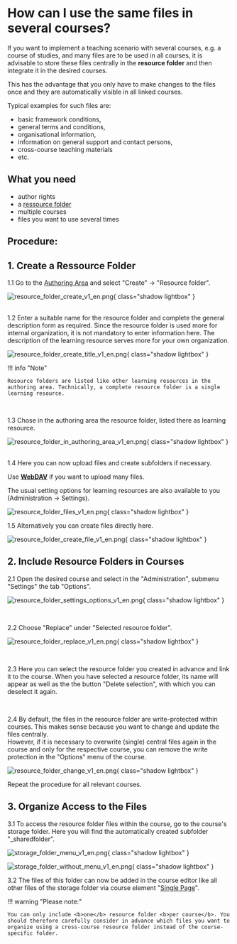 # How can I use the same files in several courses?

If you want to implement a teaching scenario with several courses, e.g. a
course of studies, and many files are to be used in all courses, it is
advisable to store these files centrally in the **resource
folder** and then integrate it in the desired courses.

This has the advantage that you only have to make changes to the files once and they are automatically visible in all linked courses.

Typical examples for such files are:

* basic framework conditions,
* general terms and conditions,
* organisational information,
* information on general support and contact persons,
* cross-course teaching materials
* etc.

## What you need

* author rights
* a [ressource folder](../../manual_user/authoring/Various_Types_of_Learning_Resources.md#resource-folder)
* multiple courses
* files you want to use several times

## Procedure:

## 1. Create a Ressource Folder  

1.1 Go to the [Authoring Area](../../manual_user/authoring/index.md) and select "Create" -> "Resource folder".

![resource_folder_create_v1_en.png](assets/resource_folder_create_v1_en.png){ class="shadow lightbox" }  
<br>

1.2 Enter a suitable name for the resource folder and complete the general description form as required. Since the resource folder is used more for internal organization, it is not mandatory to enter information here. The description of the learning resource serves more for your own organization.  

![resource_folder_create_title_v1_en.png](assets/resource_folder_create_title_v1_en.png){ class="shadow lightbox" }  

!!! info "Note"

    Resource folders are listed like other learning resources in the authoring area. Technically, a complete resource folder is a single learning resource.
<br>

1.3 Chose in the authoring area the resource folder, listed there as learning resource.  

![resource_folder_in_authoring_area_v1_en.png](assets/resource_folder_in_authoring_area_v1_en.png){ class="shadow lightbox" }  
<br>

1.4 Here you can now upload files and create subfolders if necessary.

Use [**WebDAV**](../webdav/webdav.md) if you want to upload many files.  

The usual setting options for learning resources are also available to you (Administration -> Settings).

![resource_folder_files_v1_en.png](assets/resource_folder_files_v1_en.png){ class="shadow lightbox" } 


1.5 Alternatively you can create files directly here.

![resource_folder_create_file_v1_en.png](assets/resource_folder_create_file_v1_en.png){ class="shadow lightbox" } 


## 2. Include Resource Folders in Courses  

2.1 Open the desired course and select in the "Administration", submenu "Settings" the tab "Options".

![resource_folder_settings_options_v1_en.png](assets/resource_folder_settings_options_v1_en.png){ class="shadow lightbox" }

<br>

2.2 Choose "Replace" under "Selected resource folder".

![resource_folder_replace_v1_en.png](assets/resource_folder_replace_v1_en.png){ class="shadow lightbox" } 

<br>

2.3 Here you can select the resource folder you created in advance and link it to the course. When you have selected a resource folder, its name will appear as well as the
the button "Delete selection", with which you can deselect it again.

<br>

2.4 By default, the files in the resource folder are write-protected within courses. This makes sense because you want to change and update the files centrally. <br>However, if it is necessary to overwrite (single) central files
again in the course and only for the respective course, you can remove the write protection in the "Options" menu of the course.

![resource_folder_change_v1_en.png](assets/resource_folder_change_v1_en.png){ class="shadow lightbox" }
    
Repeat the procedure for all relevant courses.

## 3. Organize Access to the Files  

3.1 To access the resource folder files within the course, go to the course's storage folder. Here you will find the automatically created subfolder "_sharedfolder".

![storage_folder_menu_v1_en.png](assets/storage_folder_menu_v1_en.png){ class="shadow lightbox" }

![storage_folder_without_menu_v1_en.png](assets/storage_folder_without_menu_v1_en.png){ class="shadow lightbox" }
  
3.2 The files of this folder can now be added in the course editor like all other files of the storage folder via course element "[Single Page](../../manual_user/learningresources/Knowledge_Transfer.md#single_page)".

!!! warning "Please note:"

    You can only include <b>one</b> resource folder <b>per course</b>. You should therefore carefully consider in advance which files you want to organize using a cross-course resource folder instead of the course-specific folder.


